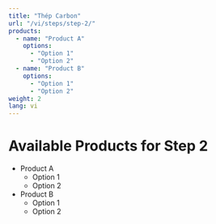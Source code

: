 ```yaml
---
title: "Thép Carbon"
url: "/vi/steps/step-2/"
products:
  - name: "Product A"
    options:
      - "Option 1"
      - "Option 2"
  - name: "Product B"
    options:
      - "Option 1"
      - "Option 2"
weight: 2
lang: vi
---
```


# Available Products for Step 2

- Product A
  - Option 1
  - Option 2
- Product B
  - Option 1
  - Option 2